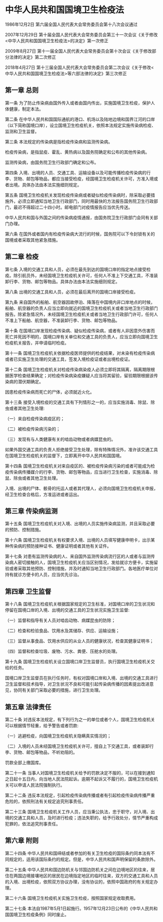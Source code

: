 # 中华人民共和国国境卫生检疫法

1986年12月2日 第六届全国人民代表大会常务委员会第十八次会议通过

2007年12月29日 第十届全国人民代表大会常务委员会第三十一次会议《关于修改<中华人民共和国国境卫生检疫法>的决定》第一次修正

2009年8月27日 第十一届全国人民代表大会常务委员会第十次会议《关于修改部分法律的决定》第二次修正

2018年4月27日 第十三届全国人民代表大会常务委员会第二次会议《关于修改<中华人民共和国国境卫生检疫法>等六部法律的决定》第三次修正

<!-- INFO END -->

## 第一章 总则

第一条 为了防止传染病由国外传入或者由国内传出，实施国境卫生检疫，保护人体健康，制定本法。

第二条 在中华人民共和国国际通航的港口、机场以及陆地边境和国界江河的口岸（以下简称国境口岸），设立国境卫生检疫机关，依照本法规定实施传染病检疫、监测和卫生监督。

第三条 本法规定的传染病是指检疫传染病和监测传染病。

检疫传染病，是指鼠疫、霍乱、黄热病以及国务院确定和公布的其他传染病。

监测传染病，由国务院卫生行政部门确定和公布。

第四条 入境、出境的人员、交通工具、运输设备以及可能传播检疫传染病的行李、货物、邮包等物品，都应当接受检疫，经国境卫生检疫机关许可，方准入境或者出境。具体办法由本法实施细则规定。

第五条 国境卫生检疫机关发现检疫传染病或者疑似检疫传染病时，除采取必要措施外，必须立即通知当地卫生行政部门，同时用最快的方法报告国务院卫生行政部门，最迟不得超过二十四小时。邮电部门对疫情报告应当优先传送。

中华人民共和国与外国之间的传染病疫情通报，由国务院卫生行政部门会同有关部门办理。

第六条 在国外或者国内有检疫传染病大流行的时候，国务院可以下令封锁有关的国境或者采取其他紧急措施。

## 第二章 检疫

第七条 入境的交通工具和人员，必须在最先到达的国境口岸的指定地点接受检疫。除引航员外，未经国境卫生检疫机关许可，任何人不准上下交通工具，不准装卸行李、货物、邮包等物品。具体办法由本法实施细则规定。

第八条 出境的交通工具和人员，必须在最后离开的国境口岸接受检疫。

第九条 来自国外的船舶、航空器因故停泊、降落在中国境内非口岸地点的时候，船舶、航空器的负责人应当立即向就近的国境卫生检疫机关或者当地卫生行政部门报告。除紧急情况外，未经国境卫生检疫机关或者当地卫生行政部门许可，任何人不准上下船舶、航空器，不准装卸行李、货物、邮包等物品。

第十条 在国境口岸发现检疫传染病、疑似检疫传染病，或者有人非因意外伤害而死亡并死因不明的，国境口岸有关单位和交通工具的负责人，应当立即向国境卫生检疫机关报告，并申请临时检疫。

第十一条 国境卫生检疫机关依据检疫医师提供的检疫结果，对未染有检疫传染病或者已实施卫生处理的交通工具，签发入境检疫证或者出境检疫证。

第十二条 国境卫生检疫机关对检疫传染病染疫人必须立即将其隔离，隔离期限根据医学检查结果确定；对检疫传染病染疫嫌疑人应当将其留验，留验期限根据该传染病的潜伏期确定。

因患检疫传染病而死亡的尸体，必须就近火化。

第十三条 接受入境检疫的交通工具有下列情形之一的，应当实施消毒、除鼠、除虫或者其他卫生处理:

（一）来自检疫传染病疫区的；

（二）被检疫传染病污染的；

（三）发现有与人类健康有关的啮齿动物或者病媒昆虫的。

如果外国交通工具的负责人拒绝接受卫生处理，除有特殊情况外，准许该交通工具在国境卫生检疫机关的监督下，立即离开中华人民共和国国境。

第十四条 国境卫生检疫机关对来自疫区的、被检疫传染病污染的或者可能成为检疫传染病传播媒介的行李、货物、邮包等物品，应当进行卫生检查，实施消毒、除鼠、除虫或者其他卫生处理。

入境、出境的尸体、骸骨的托运人或者其代理人，必须向国境卫生检疫机关申报，经卫生检查合格后，方准运进或者运出。

## 第三章 传染病监测

第十五条 国境卫生检疫机关对入境、出境的人员实施传染病监测，并且采取必要的预防、控制措施。

第十六条 国境卫生检疫机关有权要求入境、出境的人员填写健康申明卡，出示某种传染病的预防接种证书、健康证明或者其他有关证件。

第十七条 对患有监测传染病的人、来自国外监测传染病流行区的人或者与监测传染病人密切接触的人，国境卫生检疫机关应当区别情况，发给就诊方便卡，实施留验或者采取其他预防、控制措施，并及时通知当地卫生行政部门。各地医疗单位对持有就诊方便卡的人员，应当优先诊治。

## 第四章 卫生监督

第十八条 国境卫生检疫机关根据国家规定的卫生标准，对国境口岸的卫生状况和停留在国境口岸的入境、出境的交通工具的卫生状况实施卫生监督:

（一）监督和指导有关人员对啮齿动物、病媒昆虫的防除；

（二）检查和检验食品、饮用水及其储存、供应、运输设施；

（三）监督从事食品、饮用水供应的从业人员的健康状况，检查其健康证明书；

（四）监督和检查垃圾、废物、污水、粪便、压舱水的处理。

第十九条 国境卫生检疫机关设立国境口岸卫生监督员，执行国境卫生检疫机关交给的任务。

国境口岸卫生监督员在执行任务时，有权对国境口岸和入境、出境的交通工具进行卫生监督和技术指导，对卫生状况不良和可能引起传染病传播的因素提出改进意见，协同有关部门采取必要的措施，进行卫生处理。

## 第五章 法律责任

第二十条 对违反本法规定，有下列行为之一的单位或者个人，国境卫生检疫机关可以根据情节轻重，给予警告或者罚款:

（一）逃避检疫，向国境卫生检疫机关隐瞒真实情况的；

（二）入境的人员未经国境卫生检疫机关许可，擅自上下交通工具，或者装卸行李、货物、邮包等物品，不听劝阻的。

罚款全部上缴国库。

第二十一条 当事人对国境卫生检疫机关给予的罚款决定不服的，可以在接到通知之日起十五日内，向当地人民法院起诉。逾期不起诉又不履行的，国境卫生检疫机关可以申请人民法院强制执行。

第二十二条 违反本法规定，引起检疫传染病传播或者有引起检疫传染病传播严重危险的，依照刑法有关规定追究刑事责任。

第二十三条 国境卫生检疫机关工作人员，应当秉公执法，忠于职守，对入境、出境的交通工具和人员，及时进行检疫；违法失职的，给予行政处分，情节严重构成犯罪的，依法追究刑事责任。

## 第六章 附则

第二十四条 中华人民共和国缔结或者参加的有关卫生检疫的国际条约同本法有不同规定的，适用该国际条约的规定。但是，中华人民共和国声明保留的条款除外。

第二十五条 中华人民共和国边防机关与邻国边防机关之间在边境地区的往来，居住在两国边境接壤地区的居民在边境指定地区的临时往来，双方的交通工具和人员的入境、出境检疫，依照双方协议办理，没有协议的，依照中国政府的有关规定办理。

第二十六条 国境卫生检疫机关实施卫生检疫，按照国家规定收取费用。

第二十七条 本法自1987年5月1日起施行。1957年12月23日公布的《中华人民共和国国境卫生检疫条例》同时废止。